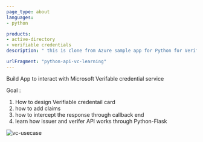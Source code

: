 ```yaml
---
page_type: about
languages:
- python

products:
- active-directory
- verifiable credentials
description: " this is clone from Azure sample app for Python for Verifiable credential"

urlFragment: "python-api-vc-learning"
---
```


Build App to interact with Microsoft Verifable credential service

Goal :

1. How to design Verifiable credentail card
2. how to add claims
3. how to intercept the response through callback end
4. learn how issuer and verifer API works through Python-Flask 



![vc-usecase](https://user-images.githubusercontent.com/16764441/151850762-59d642f7-7887-490c-9b84-8fe73476c6e3.png)
